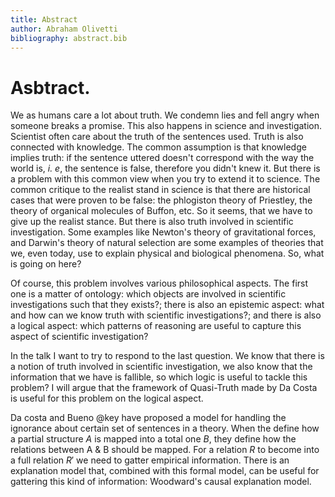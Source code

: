 ```yaml
---
title: Abstract
author: Abraham Olivetti
bibliography: abstract.bib
---
```


# Asbtract.

We as humans care a lot about truth. We condemn lies and fell angry when someone breaks a promise. This also happens in science and investigation. Scientist often care about the truth of the sentences used. Truth is also connected with knowledge. The common assumption is that knowledge implies truth: if the sentence uttered doesn't correspond with the way the world is, _i. e_, the sentence is false, therefore you didn't knew it. But there is a problem with this common view when you try to extend it to science. The common critique to the realist stand in science is that there are historical cases that were proven to be false: the  phlogiston theory of Priestley, the theory of organical molecules of Buffon, etc. So it seems, that we have to give up the realist stance. But there is also truth involved in scientific investigation. Some examples like Newton's theory of gravitational forces, and Darwin's theory of natural selection are some examples of theories that  we, even today, use to explain physical and biological phenomena. So, what is going on here?

Of course, this problem involves various philosophical aspects. The first one is a matter of ontology: which objects are involved in scientific investigations such that they exists?; there is also an epistemic aspect: what and how can we know truth with scientific investigations?; and there is also a logical aspect: which patterns of reasoning are useful to capture this aspect of scientific investigation?

In the talk I want to try to respond to the last question. We know that there is a notion of truth involved in scientific investigation, we also know that the information that we have is fallible, so which logic is useful to tackle this problem? I will argue that the framework of Quasi-Truth  made by Da Costa is useful for this problem on the logical aspect. 

Da costa and Bueno @key have proposed a model for handling the ignorance about certain set of sentences in a theory. When the define how a partial structure $A$  is mapped into a total one $B$, they define how the relations between A & B should be mapped. For a relation $R$ to become into a full relation $R'$ we need to gatter empirical information. There is an explanation model that, combined with this formal model, can be useful for gattering this kind of information: Woodward's causal explanation model. 


